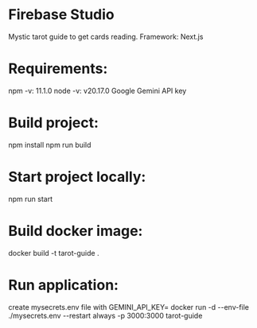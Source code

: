 # Firebase Studio
Mystic tarot guide to get cards reading.
Framework: Next.js

# Requirements:
npm -v: 11.1.0
node -v: v20.17.0
Google Gemini API key

# Build project:
npm install
npm run build

# Start project locally:
npm run start

# Build docker image:
docker build -t tarot-guide .

# Run application:
create mysecrets.env file with GEMINI_API_KEY=<YOUR API KEY>
docker run -d --env-file ./mysecrets.env --restart always -p 3000:3000 tarot-guide

